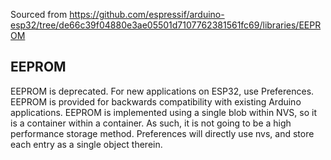 Sourced from https://github.com/espressif/arduino-esp32/tree/de66c39f04880e3ae05501d7107762381561fc69/libraries/EEPROM

## EEPROM

EEPROM is deprecated.  For new applications on ESP32, use Preferences.  EEPROM is provided for backwards compatibility with existing Arduino applications.
EEPROM is implemented using a single blob within NVS, so it is a container within a container. As such, it is not going to be a high performance storage method.  Preferences will directly use nvs, and store each entry as a single object therein.
